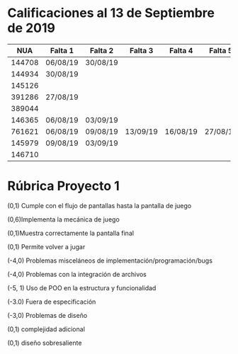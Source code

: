 # Calificaciones al 13 de Septiembre de 2019
| NUA    | Falta 1  | Falta 2  | Falta 3  | Falta 4  | Falta 5  | Falta 6  | P1  |
|--------|----------|----------|----------|----------|----------|----------|-----|
| 144708 | 06/08/19 | 30/08/19 |          |          |          |          | 3.5 |
| 144934 | 30/08/19 |          |          |          |          |          | 6.5 |
| 145126 |          |          |          |          |          |          | 5.5 |
| 391286 | 27/08/19 |          |          |          |          |          | 0   |
| 389044 |          |          |          |          |          |          | 4   |
| 146365 | 06/08/19 | 03/09/19 |          |          |          |          | 4   |
| 761621 | 06/08/19 | 09/08/19 | 13/09/19 | 16/08/19 | 27/08/19 | 30/08/19 | 0   |
| 145979 | 09/08/19 | 03/09/19 |          |          |          |          | 4   |
| 146710 |          |          |          |          |          |          | 3.5 |

# Rúbrica Proyecto 1
(0,1) Cumple con el flujo de pantallas hasta la pantalla de juego 

(0,6)Implementa la mecánica de juego 

(0,1)Muestra correctamente la pantalla final

(0,1) Permite volver a jugar

(-4,0) Problemas misceláneos de implementación/programación/bugs
	
(-4,0) Problemas con la integración de archivos
	
(-5, 1) Uso de POO en la estructura y funcionalidad
	
(-3.0) Fuera de especificación

(-3,0) Problemas de diseño
	
(0,1) complejidad adicional
	
(0,1) diseño sobresaliente
